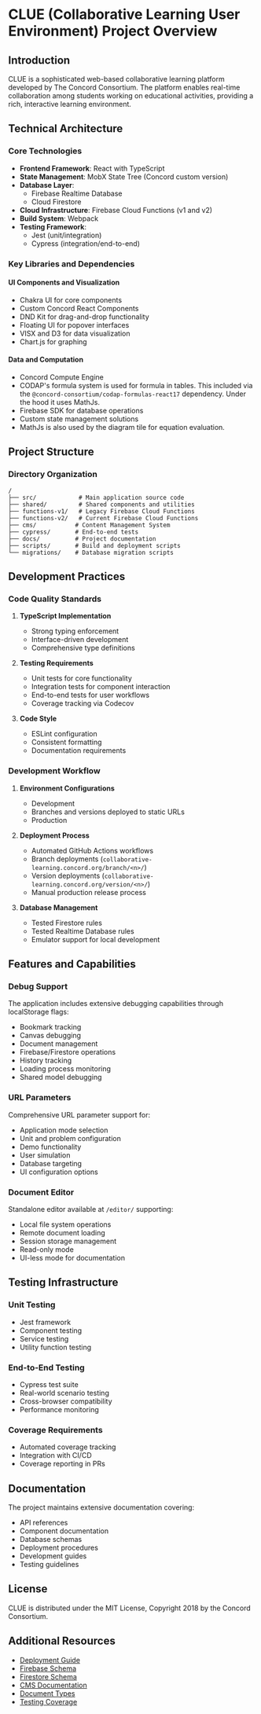 # CLUE (Collaborative Learning User Environment) Project Overview

## Introduction

CLUE is a sophisticated web-based collaborative learning platform developed by The Concord Consortium. The platform enables real-time collaboration among students working on educational activities, providing a rich, interactive learning environment.

## Technical Architecture

### Core Technologies

- **Frontend Framework**: React with TypeScript
- **State Management**: MobX State Tree (Concord custom version)
- **Database Layer**:
  - Firebase Realtime Database
  - Cloud Firestore
- **Cloud Infrastructure**: Firebase Cloud Functions (v1 and v2)
- **Build System**: Webpack
- **Testing Framework**:
  - Jest (unit/integration)
  - Cypress (integration/end-to-end)

### Key Libraries and Dependencies

#### UI Components and Visualization

- Chakra UI for core components
- Custom Concord React Components
- DND Kit for drag-and-drop functionality
- Floating UI for popover interfaces
- VISX and D3 for data visualization
- Chart.js for graphing

#### Data and Computation

- Concord Compute Engine
- CODAP's formula system is used for formula in tables. This included via the `@concord-consortium/codap-formulas-react17` dependency. Under the hood it uses MathJs.
- Firebase SDK for database operations
- Custom state management solutions
- MathJs is also used by the diagram tile for equation evaluation.

## Project Structure

### Directory Organization

```
/
├── src/            # Main application source code
├── shared/         # Shared components and utilities
├── functions-v1/   # Legacy Firebase Cloud Functions
├── functions-v2/   # Current Firebase Cloud Functions
├── cms/           # Content Management System
├── cypress/       # End-to-end tests
├── docs/          # Project documentation
├── scripts/       # Build and deployment scripts
└── migrations/    # Database migration scripts
```

## Development Practices

### Code Quality Standards

1. **TypeScript Implementation**
   - Strong typing enforcement
   - Interface-driven development
   - Comprehensive type definitions

2. **Testing Requirements**
   - Unit tests for core functionality
   - Integration tests for component interaction
   - End-to-end tests for user workflows
   - Coverage tracking via Codecov

3. **Code Style**
   - ESLint configuration
   - Consistent formatting
   - Documentation requirements

### Development Workflow

1. **Environment Configurations**
   - Development
   - Branches and versions deployed to static URLs
   - Production

2. **Deployment Process**
   - Automated GitHub Actions workflows
   - Branch deployments (`collaborative-learning.concord.org/branch/<n>/`)
   - Version deployments (`collaborative-learning.concord.org/version/<n>/`)
   - Manual production release process

3. **Database Management**
   - Tested Firestore rules
   - Tested Realtime Database rules
   - Emulator support for local development

## Features and Capabilities

### Debug Support

The application includes extensive debugging capabilities through localStorage flags:

- Bookmark tracking
- Canvas debugging
- Document management
- Firebase/Firestore operations
- History tracking
- Loading process monitoring
- Shared model debugging

### URL Parameters

Comprehensive URL parameter support for:

- Application mode selection
- Unit and problem configuration
- Demo functionality
- User simulation
- Database targeting
- UI configuration options

### Document Editor

Standalone editor available at `/editor/` supporting:

- Local file system operations
- Remote document loading
- Session storage management
- Read-only mode
- UI-less mode for documentation

## Testing Infrastructure

### Unit Testing

- Jest framework
- Component testing
- Service testing
- Utility function testing

### End-to-End Testing

- Cypress test suite
- Real-world scenario testing
- Cross-browser compatibility
- Performance monitoring

### Coverage Requirements

- Automated coverage tracking
- Integration with CI/CD
- Coverage reporting in PRs

## Documentation

The project maintains extensive documentation covering:

- API references
- Component documentation
- Database schemas
- Deployment procedures
- Development guides
- Testing guidelines

## License

CLUE is distributed under the MIT License, Copyright 2018 by the Concord Consortium.

## Additional Resources

- [Deployment Guide](deploy.md)
- [Firebase Schema](firebase-schema.md)
- [Firestore Schema](firestore-schema.md)
- [CMS Documentation](cms.md)
- [Document Types](document-types.md)
- [Testing Coverage](cypress-coverage.md)
